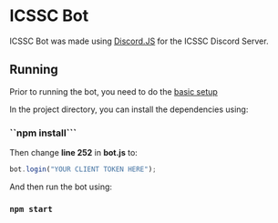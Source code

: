 # ICSSC Bot

ICSSC Bot was made using [Discord.JS](https://discord.js.org/#/) for the ICSSC Discord Server.

## Running

Prior to running the bot, you need to do the [basic setup](https://www.sitepoint.com/discord-bot-node-js/)

In the project directory, you can install the dependencies using:
### ``npm install```

Then change **line 252** in **bot.js** to:

```js
bot.login("YOUR CLIENT TOKEN HERE");
```

And then run the bot using:
### ```npm start```

